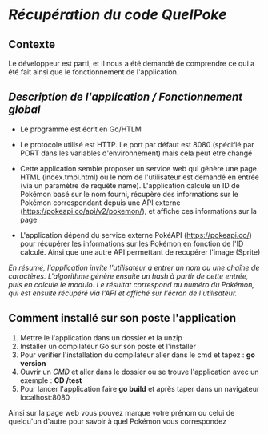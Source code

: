 # *Récupération du code QuelPoke*
## **Contexte**   

Le développeur est parti, et il nous a été demandé de comprendre ce qui a été fait ainsi que le fonctionnement de l'application. 


## *Description de l'application / Fonctionnement global*

* Le programme est écrit en Go/HTLM

* Le protocole utilisé est HTTP. Le port par défaut est 8080 (spécifié par PORT dans les variables d'environnement) mais cela peut etre changé 

* Cette application semble proposer un service web qui génère une page HTML (index.tmpl.html) ou le nom de l'utilisateur est demandé en entrée (via un paramètre de requête name). L'application calcule un ID de Pokémon basé sur le nom fourni, récupère des informations sur le Pokémon correspondant depuis une API externe (https://pokeapi.co/api/v2/pokemon/), et affiche ces informations sur la page

* L'application dépend du service externe PokéAPI (https://pokeapi.co/) pour récupérer les informations sur les Pokémon en fonction de l'ID calculé. Ainsi que une autre API permettant de recupérer l'image (Sprite)


*En résumé, l'application invite l'utilisateur à entrer un nom ou une chaîne de caractères. L'algorithme génère ensuite un hash à partir de cette entrée, puis en calcule le modulo. Le résultat correspond au numéro du Pokémon, qui est ensuite récupéré via l'API et affiché sur l'écran de l'utilisateur.*


## Comment installé sur son poste l'application 

1. Mettre le l'application dans un dossier et la unzip 
2. Installer un compilateur Go sur son poste et l'installer 
3. Pour verifier l'installation du compilateur aller dans le cmd et tapez : **go version**
4. Ouvrir un *CMD* et aller dans le dossier ou se trouve l'application avec un exemple : **CD /test**
5. Pour lancer l'application faire **go build** et après taper dans un navigateur localhost:8080

Ainsi sur la page web vous pouvez marque votre prénom ou celui de quelqu'un d'autre pour savoir à quel Pokémon vous correspondez 

